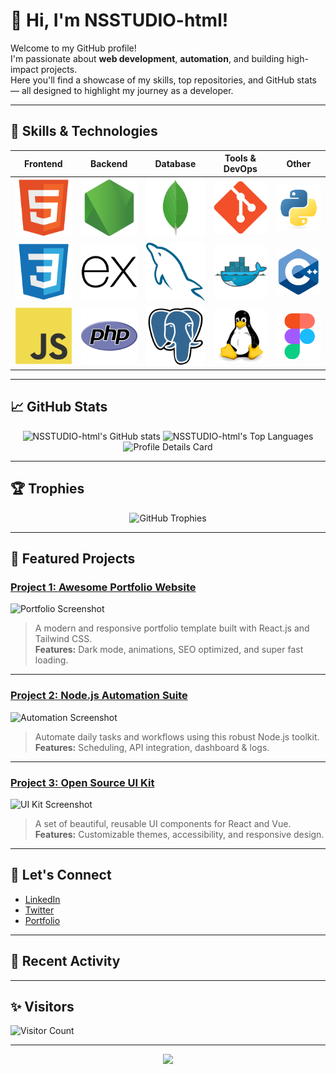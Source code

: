 # 👋 Hi, I'm NSSTUDIO-html!

Welcome to my GitHub profile!  
I'm passionate about **web development**, **automation**, and building high-impact projects.  
Here you'll find a showcase of my skills, top repositories, and GitHub stats — all designed to highlight my journey as a developer.

---

## 🚀 Skills & Technologies

| Frontend       | Backend         | Database     | Tools & DevOps     | Other                |
|:--------------:|:--------------:|:------------:|:------------------:|:--------------------:|
| ![HTML5](https://raw.githubusercontent.com/devicons/devicon/master/icons/html5/html5-original.svg) | ![Node.js](https://raw.githubusercontent.com/devicons/devicon/master/icons/nodejs/nodejs-original.svg) | ![MongoDB](https://raw.githubusercontent.com/devicons/devicon/master/icons/mongodb/mongodb-original.svg) | ![Git](https://raw.githubusercontent.com/devicons/devicon/master/icons/git/git-original.svg) | ![Python](https://raw.githubusercontent.com/devicons/devicon/master/icons/python/python-original.svg) |
| ![CSS3](https://raw.githubusercontent.com/devicons/devicon/master/icons/css3/css3-original.svg) | ![Express](https://raw.githubusercontent.com/devicons/devicon/master/icons/express/express-original.svg) | ![MySQL](https://raw.githubusercontent.com/devicons/devicon/master/icons/mysql/mysql-original.svg) | ![Docker](https://raw.githubusercontent.com/devicons/devicon/master/icons/docker/docker-original.svg) | ![C++](https://raw.githubusercontent.com/devicons/devicon/master/icons/cplusplus/cplusplus-original.svg) |
| ![JavaScript](https://raw.githubusercontent.com/devicons/devicon/master/icons/javascript/javascript-original.svg) | ![PHP](https://raw.githubusercontent.com/devicons/devicon/master/icons/php/php-original.svg) | ![PostgreSQL](https://raw.githubusercontent.com/devicons/devicon/master/icons/postgresql/postgresql-original.svg) | ![Linux](https://raw.githubusercontent.com/devicons/devicon/master/icons/linux/linux-original.svg) | ![Figma](https://raw.githubusercontent.com/devicons/devicon/master/icons/figma/figma-original.svg) |

---

## 📈 GitHub Stats

<p align="center">
  <img height="170" src="https://github-readme-stats.vercel.app/api?username=NSSTUDIO-html&show_icons=true&theme=react" alt="NSSTUDIO-html's GitHub stats" />
  <img height="170" src="https://github-readme-stats.vercel.app/api/top-langs/?username=NSSTUDIO-html&layout=compact&theme=react" alt="NSSTUDIO-html's Top Languages" />
  <img height="170" src="https://github-profile-summary-cards.vercel.app/api/cards/profile-details?username=NSSTUDIO-html&theme=vue" alt="Profile Details Card" />
</p>

---

## 🏆 Trophies

<p align="center">
  <img src="https://github-profile-trophy.vercel.app/?username=NSSTUDIO-html&theme=algolia&column=7" alt="GitHub Trophies" />
</p>

---

## 🌟 Featured Projects

### [Project 1: Awesome Portfolio Website](https://github.com/NSSTUDIO-html/awesome-portfolio)
![Portfolio Screenshot](https://raw.githubusercontent.com/NSSTUDIO-html/awesome-portfolio/main/assets/preview.png)
> A modern and responsive portfolio template built with React.js and Tailwind CSS.  
> **Features:** Dark mode, animations, SEO optimized, and super fast loading.

---

### [Project 2: Node.js Automation Suite](https://github.com/NSSTUDIO-html/nodejs-automation-suite)
![Automation Screenshot](https://raw.githubusercontent.com/NSSTUDIO-html/nodejs-automation-suite/main/assets/automation-demo.gif)
> Automate daily tasks and workflows using this robust Node.js toolkit.  
> **Features:** Scheduling, API integration, dashboard & logs.

---

### [Project 3: Open Source UI Kit](https://github.com/NSSTUDIO-html/open-source-ui-kit)
![UI Kit Screenshot](https://raw.githubusercontent.com/NSSTUDIO-html/open-source-ui-kit/main/assets/ui-kit-preview.png)
> A set of beautiful, reusable UI components for React and Vue.  
> **Features:** Customizable themes, accessibility, and responsive design.

---

## 🤝 Let's Connect

- [LinkedIn](https://linkedin.com/in/nsstudio-html)
- [Twitter](https://twitter.com/nsstudio_html)
- [Portfolio](https://nsstudio-html.github.io/)

---

## 📝 Recent Activity

<!--START_SECTION:activity-->
<!-- You can use GitHub Actions to automatically update this section with your latest activity! -->
<!--END_SECTION:activity-->

---

## ✨ Visitors

![Visitor Count](https://komarev.com/ghpvc/?username=NSSTUDIO-html&color=blue)

---

<p align="center">
  <img src="https://capsule-render.vercel.app/api?type=waving&color=gradient&height=120&section=footer&text=Thanks%20for%20visiting!&fontSize=30" />
</p>
